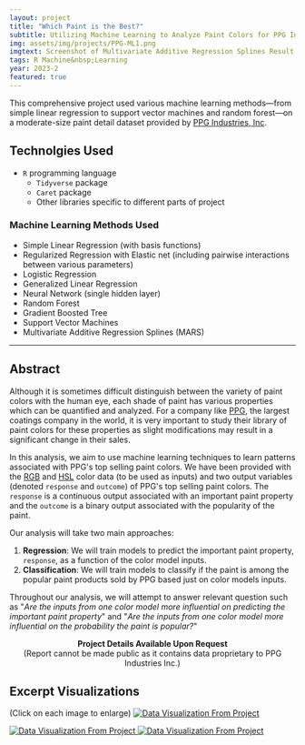 ```yaml
---
layout: project
title: "Which Paint is the Best?"
subtitle: Utilizing Machine Learning to Analyze Paint Colors for PPG Industries
img: assets/img/projects/PPG-ML1.png
imgtext: Screenshot of Multivariate Additive Regression Splines Result
tags: R Machine&nbsp;Learning
year: 2023-2
featured: true
---
```

This comprehensive project used various machine learning methods—from simple linear regression to support vector machines and random forest—on a moderate-size paint detail dataset provided by [PPG Industries, Inc](https://www.ppg.com/en-US).

## Technolgies Used
- `R` programming language
  - `Tidyverse` package
  - `Caret` package
  - Other libraries specific to different parts of project
### Machine Learning Methods Used
- Simple Linear Regression (with basis functions)
- Regularized Regression with Elastic net (including pairwise interactions between various parameters)
- Logistic Regression
- Generalized Linear Regression
- Neural Network (single hidden layer)
- Random Forest
- Gradient Boosted Tree
- Support Vector Machines
- Multivariate Additive Regression Splines (MARS)


---

## Abstract

Although it is sometimes difficult distinguish between the variety of paint colors with the human eye, each shade of paint has various properties which can be quantified and analyzed. For a company like [PPG](https://www.ppg.com/), the largest coatings company in the world, it is very important to study their library of paint colors for these properties as slight modifications may result in a significant change in their sales.

In this analysis, we aim to use machine learning techniques to learn patterns associated with PPG's top selling paint colors. We have been provided with the [RGB](https://en.wikipedia.org/wiki/RGB_color_model) and [HSL](https://en.wikipedia.org/wiki/HSL_and_HSV) color data (to be used as inputs) and two output variables (denoted `response` and `outcome`) of PPG's top selling paint colors. The `response` is a continuous output associated with an important paint property and the `outcome` is a binary output associated with the popularity of the paint.

Our analysis will take two main approaches:

1.  **Regression**: We will train models to predict the important paint property, `response`, as a function of the color model inputs.
2.  **Classification**: We will train models to classify if the paint is among the popular paint products sold by PPG based just on color models inputs.

Throughout our analysis, we will attempt to answer relevant question such as "*Are the inputs from one color model more influential on predicting the important paint property*" and "*Are the inputs from one color model more influential on the probability the paint is popular?*"<span class="endmark"></span>

<center class="my-3"><strong>Project Details Available Upon Request</strong><br/>(Report cannot be made public as it contains data proprietary to PPG Industries Inc.)</center>



## Excerpt Visualizations
(Click on each image to enlarge)
<a href="{{site.baseurl}}/assets/img/projects/PPG-ML2.png">
    <img src="{{site.baseurl}}/assets/img/projects/PPG-ML2.png" class="rounded mx-auto d-block" alt="Data Visualization From Project">
</a>

<a href="{{site.baseurl}}/assets/img/projects/PPG-ML3.png">
    <img src="{{site.baseurl}}/assets/img/projects/PPG-ML3.png" class="rounded mx-auto d-block" alt="Data Visualization From Project">
</a>

<a href="{{site.baseurl}}/assets/img/projects/PPG-ML4.png">
    <img src="{{site.baseurl}}/assets/img/projects/PPG-ML4.png" class="rounded mx-auto d-block" alt="Data Visualization From Project">
</a>